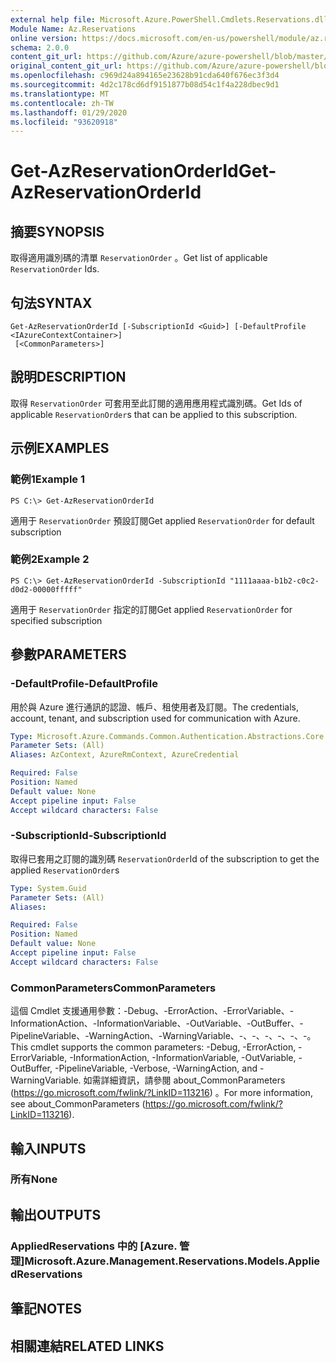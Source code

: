 ```yaml
---
external help file: Microsoft.Azure.PowerShell.Cmdlets.Reservations.dll-Help.xml
Module Name: Az.Reservations
online version: https://docs.microsoft.com/en-us/powershell/module/az.reservations/get-azreservationorderid
schema: 2.0.0
content_git_url: https://github.com/Azure/azure-powershell/blob/master/src/Reservations/Reservations/help/Get-AzReservationOrderId.md
original_content_git_url: https://github.com/Azure/azure-powershell/blob/master/src/Reservations/Reservations/help/Get-AzReservationOrderId.md
ms.openlocfilehash: c969d24a894165e23628b91cda640f676ec3f3d4
ms.sourcegitcommit: 4d2c178cd6df9151877b08d54c1f4a228dbec9d1
ms.translationtype: MT
ms.contentlocale: zh-TW
ms.lasthandoff: 01/29/2020
ms.locfileid: "93620918"
---
```

# <span data-ttu-id="9f901-101">Get-AzReservationOrderId</span><span class="sxs-lookup"><span data-stu-id="9f901-101">Get-AzReservationOrderId</span></span>

## <span data-ttu-id="9f901-102">摘要</span><span class="sxs-lookup"><span data-stu-id="9f901-102">SYNOPSIS</span></span>
<span data-ttu-id="9f901-103">取得適用識別碼的清單 `ReservationOrder` 。</span><span class="sxs-lookup"><span data-stu-id="9f901-103">Get list of applicable `ReservationOrder` Ids.</span></span>

## <span data-ttu-id="9f901-104">句法</span><span class="sxs-lookup"><span data-stu-id="9f901-104">SYNTAX</span></span>

```
Get-AzReservationOrderId [-SubscriptionId <Guid>] [-DefaultProfile <IAzureContextContainer>]
 [<CommonParameters>]
```

## <span data-ttu-id="9f901-105">說明</span><span class="sxs-lookup"><span data-stu-id="9f901-105">DESCRIPTION</span></span>
<span data-ttu-id="9f901-106">取得 `ReservationOrder` 可套用至此訂閱的適用應用程式識別碼。</span><span class="sxs-lookup"><span data-stu-id="9f901-106">Get Ids of applicable `ReservationOrder`s that can be applied to this subscription.</span></span>

## <span data-ttu-id="9f901-107">示例</span><span class="sxs-lookup"><span data-stu-id="9f901-107">EXAMPLES</span></span>

### <span data-ttu-id="9f901-108">範例1</span><span class="sxs-lookup"><span data-stu-id="9f901-108">Example 1</span></span>
```
PS C:\> Get-AzReservationOrderId
```

<span data-ttu-id="9f901-109">適用于 `ReservationOrder` 預設訂閱</span><span class="sxs-lookup"><span data-stu-id="9f901-109">Get applied `ReservationOrder` for default subscription</span></span>

### <span data-ttu-id="9f901-110">範例2</span><span class="sxs-lookup"><span data-stu-id="9f901-110">Example 2</span></span>
```
PS C:\> Get-AzReservationOrderId -SubscriptionId "1111aaaa-b1b2-c0c2-d0d2-00000fffff"
```

<span data-ttu-id="9f901-111">適用于 `ReservationOrder` 指定的訂閱</span><span class="sxs-lookup"><span data-stu-id="9f901-111">Get applied `ReservationOrder` for specified subscription</span></span>

## <span data-ttu-id="9f901-112">參數</span><span class="sxs-lookup"><span data-stu-id="9f901-112">PARAMETERS</span></span>

### <span data-ttu-id="9f901-113">-DefaultProfile</span><span class="sxs-lookup"><span data-stu-id="9f901-113">-DefaultProfile</span></span>
<span data-ttu-id="9f901-114">用於與 Azure 進行通訊的認證、帳戶、租使用者及訂閱。</span><span class="sxs-lookup"><span data-stu-id="9f901-114">The credentials, account, tenant, and subscription used for communication with Azure.</span></span>

```yaml
Type: Microsoft.Azure.Commands.Common.Authentication.Abstractions.Core.IAzureContextContainer
Parameter Sets: (All)
Aliases: AzContext, AzureRmContext, AzureCredential

Required: False
Position: Named
Default value: None
Accept pipeline input: False
Accept wildcard characters: False
```

### <span data-ttu-id="9f901-115">-SubscriptionId</span><span class="sxs-lookup"><span data-stu-id="9f901-115">-SubscriptionId</span></span>
<span data-ttu-id="9f901-116">取得已套用之訂閱的識別碼 `ReservationOrder`</span><span class="sxs-lookup"><span data-stu-id="9f901-116">Id of the subscription to get the applied `ReservationOrder`s</span></span>

```yaml
Type: System.Guid
Parameter Sets: (All)
Aliases:

Required: False
Position: Named
Default value: None
Accept pipeline input: False
Accept wildcard characters: False
```

### <span data-ttu-id="9f901-117">CommonParameters</span><span class="sxs-lookup"><span data-stu-id="9f901-117">CommonParameters</span></span>
<span data-ttu-id="9f901-118">這個 Cmdlet 支援通用參數：-Debug、-ErrorAction、-ErrorVariable、-InformationAction、-InformationVariable、-OutVariable、-OutBuffer、-PipelineVariable、-WarningAction、-WarningVariable、-、-、-、-、-、-。</span><span class="sxs-lookup"><span data-stu-id="9f901-118">This cmdlet supports the common parameters: -Debug, -ErrorAction, -ErrorVariable, -InformationAction, -InformationVariable, -OutVariable, -OutBuffer, -PipelineVariable, -Verbose, -WarningAction, and -WarningVariable.</span></span> <span data-ttu-id="9f901-119">如需詳細資訊，請參閱 about_CommonParameters (https://go.microsoft.com/fwlink/?LinkID=113216) 。</span><span class="sxs-lookup"><span data-stu-id="9f901-119">For more information, see about_CommonParameters (https://go.microsoft.com/fwlink/?LinkID=113216).</span></span>

## <span data-ttu-id="9f901-120">輸入</span><span class="sxs-lookup"><span data-stu-id="9f901-120">INPUTS</span></span>

### <span data-ttu-id="9f901-121">所有</span><span class="sxs-lookup"><span data-stu-id="9f901-121">None</span></span>

## <span data-ttu-id="9f901-122">輸出</span><span class="sxs-lookup"><span data-stu-id="9f901-122">OUTPUTS</span></span>

### <span data-ttu-id="9f901-123">AppliedReservations 中的 [Azure. 管理]</span><span class="sxs-lookup"><span data-stu-id="9f901-123">Microsoft.Azure.Management.Reservations.Models.AppliedReservations</span></span>

## <span data-ttu-id="9f901-124">筆記</span><span class="sxs-lookup"><span data-stu-id="9f901-124">NOTES</span></span>

## <span data-ttu-id="9f901-125">相關連結</span><span class="sxs-lookup"><span data-stu-id="9f901-125">RELATED LINKS</span></span>
